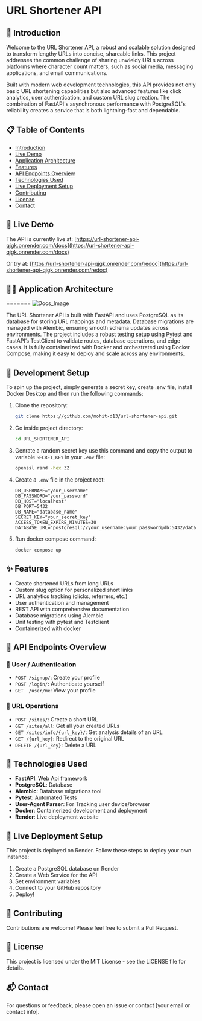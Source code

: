 # URL Shortener API

## 📑 Introduction

Welcome to the URL Shortener API, a robust and scalable solution designed to transform lengthy URLs into concise, shareable links. This project addresses the common challenge of sharing unwieldy URLs across platforms where character count matters, such as social media, messaging applications, and email communications.

Built with modern web development technologies, this API provides not only basic URL shortening capabilities but also advanced features like click analytics, user authentication, and custom URL slug creation. The combination of FastAPI's asynchronous performance with PostgreSQL's reliability creates a service that is both lightning-fast and dependable.

## 📋 Table of Contents

- [Introduction](#-introduction)
- [Live Demo](#-live-demo)
- [Application Architecture](#️-application-architecture)
- [Features](#-features)
- [API Endpoints Overview](#-api-endpoints-overview)
- [Technologies Used](#-technologies-used)
- [Live Deployment Setup](#-live-deployment-setup)
- [Contributing](#-contributing)
- [License](#-license)
- [Contact](#-contact)

## 🚀 Live Demo

The API is currently live at: [https://url-shortener-api-qjgk.onrender.com/docs](https://url-shortener-api-qjgk.onrender.com/docs)

Or try at: [https://url-shortener-api-qjgk.onrender.com/redoc](https://url-shortener-api-qjgk.onrender.com/redoc)

## 👷‍♂️ Application Architecture

=======
![Docs_Image](<img width="1297" height="1050" alt="localhost_8000_docs" src="https://github.com/user-attachments/assets/35a54a1e-0c10-422b-891a-8d4d72572763" />)

The URL Shortener API is built with FastAPI and uses PostgreSQL as its database for storing URL mappings and metadata. Database migrations are managed with Alembic, ensuring smooth schema updates across environments. The project includes a robust testing setup using Pytest and FastAPI’s TestClient to validate routes, database operations, and edge cases. It is fully containerized with Docker and orchestrated using Docker Compose, making it easy to deploy and scale across any environments.

## 🔧 Development Setup

To spin up the project, simply generate a secret key, create .env file, install Docker Desktop and then run the following commands:

1. Clone the repository:

   ```bash
   git clone https://github.com/mohit-d13/url-shortener-api.git
   ```

2. Go inside project directory:

   ```bash
   cd URL_SHORTENER_API
   ```

3. Genrate a random secret key use this command and copy the output to variable `SECRET_KEY` in your `.env` file:

   ```bash
   openssl rand -hex 32
   ```

4. Create a `.env` file in the project root:

   ```.env
   DB_USERNAME="your_username"
   DB_PASSWORD="your_password"
   DB_HOST="localhost"
   DB_PORT=5432
   DB_NAME="database_name" 
   SECRET_KEY="your_secret_key"    
   ACCESS_TOKEN_EXPIRE_MINUTES=30
   DATABASE_URL="postgresql://your_username:your_password@db:5432/database_name"
   ```

5. Run docker compose command:

   ```bash
   docker compose up
   ```

## ✨ Features

- Create shortened URLs from long URLs
- Custom slug option for personalized short links
- URL analytics tracking (clicks, referrers, etc.)
- User authentication and management
- REST API with comprehensive documentation
- Database migrations using Alembic
- Unit testing with pytest and Testclient
- Containerized with docker

## 📘 API Endpoints Overview

### 🔐 User / Authentication

- `POST /signup/`: Create your profile
- `POST /login/`: Authenticate yourself
- `GET  /user/me`: View your profile

### 🔗 URL Operations

- `POST /sites/`: Create a short URL
- `GET /sites/all`: Get all your created URLs
- `GET /sites/info/{url_key}/`: Get analysis details of an URL
- `GET /{url_key}`: Redirect to the original URL
- `DELETE /{url_key}`: Delete a URL

## 🧠 Technologies Used

- **FastAPI**: Web Api framework
- **PostgreSQL**: Database
- **Alembic**: Database migrations tool
- **Pytest**: Automated Tests
- **User-Agent Parser**: For Tracking user device/browser
- **Docker**: Containerized development and deployment
- **Render**: Live deployment website

## 🚀 Live Deployment Setup

This project is deployed on Render. Follow these steps to deploy your own instance:

1. Create a PostgreSQL database on Render
2. Create a Web Service for the API
3. Set environment variables
4. Connect to your GitHub repository
5. Deploy!

## 🤝 Contributing

Contributions are welcome! Please feel free to submit a Pull Request.

## 📄 License

This project is licensed under the MIT License - see the LICENSE file for details.

## 📬 Contact

For questions or feedback, please open an issue or contact [your email or contact info].
